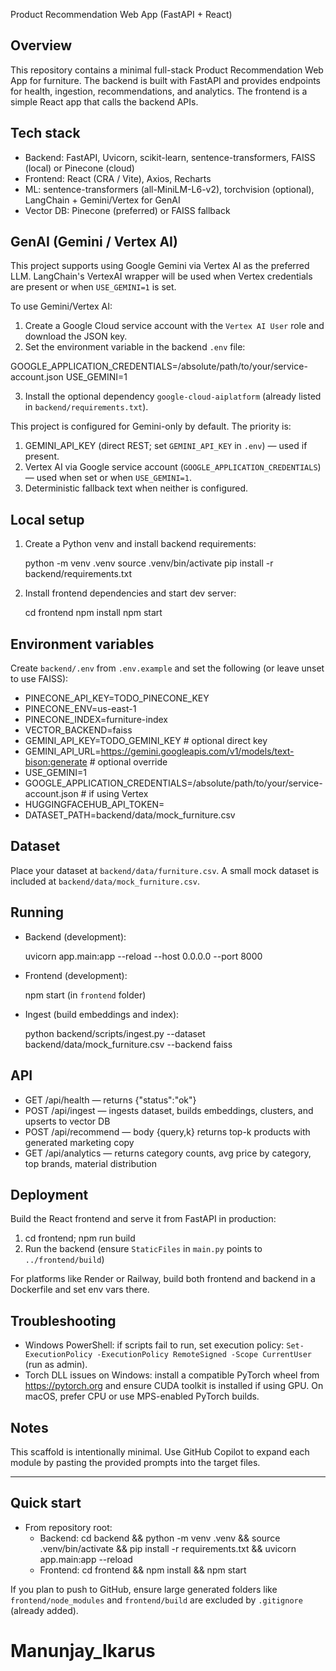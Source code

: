 Product Recommendation Web App (FastAPI + React)

Overview
--------
This repository contains a minimal full-stack Product Recommendation Web App for furniture. The backend is built with FastAPI and provides endpoints for health, ingestion, recommendations, and analytics. The frontend is a simple React app that calls the backend APIs.

Tech stack
----------
- Backend: FastAPI, Uvicorn, scikit-learn, sentence-transformers, FAISS (local) or Pinecone (cloud)
- Frontend: React (CRA / Vite), Axios, Recharts
 - ML: sentence-transformers (all-MiniLM-L6-v2), torchvision (optional), LangChain + Gemini/Vertex for GenAI
- Vector DB: Pinecone (preferred) or FAISS fallback

GenAI (Gemini / Vertex AI)
---------------------------
This project supports using Google Gemini via Vertex AI as the preferred LLM. LangChain's
VertexAI wrapper will be used when Vertex credentials are present or when `USE_GEMINI=1` is set.

To use Gemini/Vertex AI:

1. Create a Google Cloud service account with the `Vertex AI User` role and download the JSON key.
2. Set the environment variable in the backend `.env` file:

  GOOGLE_APPLICATION_CREDENTIALS=/absolute/path/to/your/service-account.json
  USE_GEMINI=1

3. Install the optional dependency `google-cloud-aiplatform` (already listed in `backend/requirements.txt`).

This project is configured for Gemini-only by default. The priority is:

1. GEMINI_API_KEY (direct REST; set `GEMINI_API_KEY` in `.env`) — used if present.
2. Vertex AI via Google service account (`GOOGLE_APPLICATION_CREDENTIALS`) — used when set or when `USE_GEMINI=1`.
3. Deterministic fallback text when neither is configured.

Local setup
-----------
1. Create a Python venv and install backend requirements:

   python -m venv .venv
   source .venv/bin/activate
   pip install -r backend/requirements.txt

2. Install frontend dependencies and start dev server:

   cd frontend
   npm install
   npm start

Environment variables
---------------------
Create `backend/.env` from `.env.example` and set the following (or leave unset to use FAISS):

- PINECONE_API_KEY=TODO_PINECONE_KEY
- PINECONE_ENV=us-east-1
- PINECONE_INDEX=furniture-index
- VECTOR_BACKEND=faiss
- GEMINI_API_KEY=TODO_GEMINI_KEY  # optional direct key
- GEMINI_API_URL=https://gemini.googleapis.com/v1/models/text-bison:generate  # optional override
- USE_GEMINI=1
- GOOGLE_APPLICATION_CREDENTIALS=/absolute/path/to/your/service-account.json  # if using Vertex
- HUGGINGFACEHUB_API_TOKEN=
- DATASET_PATH=backend/data/mock_furniture.csv

Dataset
-------
Place your dataset at `backend/data/furniture.csv`. A small mock dataset is included at `backend/data/mock_furniture.csv`.

Running
-------
- Backend (development):

  uvicorn app.main:app --reload --host 0.0.0.0 --port 8000

- Frontend (development):

  npm start (in `frontend` folder)

- Ingest (build embeddings and index):

  python backend/scripts/ingest.py --dataset backend/data/mock_furniture.csv --backend faiss

API
---
- GET /api/health — returns {"status":"ok"}
- POST /api/ingest — ingests dataset, builds embeddings, clusters, and upserts to vector DB
- POST /api/recommend — body {query,k} returns top-k products with generated marketing copy
- GET /api/analytics — returns category counts, avg price by category, top brands, material distribution

Deployment
----------
Build the React frontend and serve it from FastAPI in production:

1. cd frontend; npm run build
2. Run the backend (ensure `StaticFiles` in `main.py` points to `../frontend/build`)

For platforms like Render or Railway, build both frontend and backend in a Dockerfile and set env vars there.

Troubleshooting
---------------
- Windows PowerShell: if scripts fail to run, set execution policy: `Set-ExecutionPolicy -ExecutionPolicy RemoteSigned -Scope CurrentUser` (run as admin).
- Torch DLL issues on Windows: install a compatible PyTorch wheel from https://pytorch.org and ensure CUDA toolkit is installed if using GPU. On macOS, prefer CPU or use MPS-enabled PyTorch builds.

Notes
-----
This scaffold is intentionally minimal. Use GitHub Copilot to expand each module by pasting the provided prompts into the target files.

---

Quick start
-----------
- From repository root:
  - Backend: cd backend && python -m venv .venv && source .venv/bin/activate && pip install -r requirements.txt && uvicorn app.main:app --reload
  - Frontend: cd frontend && npm install && npm start

If you plan to push to GitHub, ensure large generated folders like `frontend/node_modules` and `frontend/build` are excluded by `.gitignore` (already added).
# Manunjay_Ikarus
